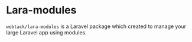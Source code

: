 # Lara-modules
`webtack/lara-modules` is a Laravel package which created to manage your large Laravel app using modules.
